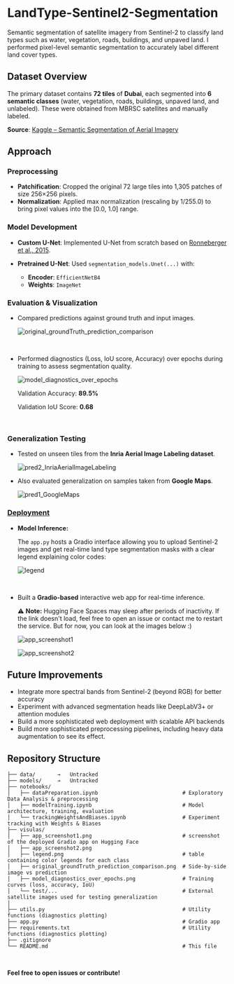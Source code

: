 # LandType-Sentinel2-Segmentation

Semantic segmentation of satellite imagery from Sentinel-2 to classify land types such as water, vegetation, roads, buildings, and unpaved land. I performed pixel-level semantic segmentation to accurately label different land cover types.

## Dataset Overview

The primary dataset contains **72 tiles** of **Dubai**, each segmented into **6 semantic classes** (water, vegetation, roads, buildings, unpaved land, and unlabeled). These were obtained from MBRSC satellites and manually labeled.

**Source**: [Kaggle – Semantic Segmentation of Aerial Imagery](https://www.kaggle.com/datasets/humansintheloop/semantic-segmentation-of-aerial-imagery)

## Approach

### Preprocessing

* **Patchification**: Cropped the original 72 large tiles into 1,305 patches of size 256×256 pixels.
* **Normalization**: Applied max normalization (rescaling by 1/255.0) to bring pixel values into the \[0.0, 1.0] range.

### Model Development

* **Custom U-Net**: Implemented U-Net from scratch based on [Ronneberger et al., 2015](https://arxiv.org/abs/1505.04597).
* **Pretrained U-Net**: Used `segmentation_models.Unet(...)` with:

  * **Encoder**: `EfficientNetB4`
  * **Weights**: `ImageNet`

### Evaluation & Visualization

* Compared predictions against ground truth and input images.

    ![original_groundTruth_prediction_comparison](https://github.com/MohamedMostafa259/LandTypeClassification-Sentinel2/blob/main/visulas/original_groundTruth_prediction_comparison.png?raw=true)

<br>

* Performed diagnostics (Loss, IoU score, Accuracy) over epochs during training to assess segmentation quality.

    ![model_diagnostics_over_epochs](https://github.com/MohamedMostafa259/LandTypeClassification-Sentinel2/blob/main/visulas/model_diagnostics_over_epochs.png?raw=true)

    Validation Accuracy: **89.5%**

    Validation IoU Score: **0.68**

<br>

### Generalization Testing

* Tested on unseen tiles from the **Inria Aerial Image Labeling dataset**.

    ![pred2_InriaAerialImageLabeling](https://github.com/MohamedMostafa259/LandTypeClassification-Sentinel2/blob/main/visulas/test/pred2_InriaAerialImageLabeling.png?raw=true)


* Also evaluated generalization on samples taken from **Google Maps**.

    ![pred1_GoogleMaps](https://github.com/MohamedMostafa259/LandTypeClassification-Sentinel2/blob/main/visulas/test/pred1_GoogleMaps.png?raw=true)


### [Deployment](https://huggingface.co/spaces/mohamedmostafa259/Satellite-Segmentation-Prediction)

- **Model Inference:**

    The `app.py` hosts a Gradio interface allowing you to upload Sentinel-2 images and get real-time land type segmentation masks with a clear legend explaining color codes:

    ![legend](https://github.com/MohamedMostafa259/LandTypeClassification-Sentinel2/blob/main/visulas/legend.png?raw=true)

<br>

- Built a **Gradio-based** interactive web app for real-time inference.

    ⚠️ **Note:** Hugging Face Spaces may sleep after periods of inactivity. If the link doesn't load, feel free to open an issue or contact me to restart the service. But for now, you can look at the images below :)

    ![app_screenshot1](https://github.com/MohamedMostafa259/LandTypeClassification-Sentinel2/blob/main/visulas/app_screenshot1.png?raw=true)

    ![app_screenshot2](https://github.com/MohamedMostafa259/LandTypeClassification-Sentinel2/blob/main/visulas/app_screenshot2.png?raw=true)


## Future Improvements

* Integrate more spectral bands from Sentinel-2 (beyond RGB) for better accuracy
* Experiment with advanced segmentation heads like DeepLabV3+ or attention modules
* Build a more sophisticated web deployment with scalable API backends
* Build more sophisticated preprocessing pipelines, including heavy data augmentation to see its effect.

## Repository Structure

```
├── data/       →   Untracked
├── models/     →   Untracked
├── notebooks/
│   ├── dataPreparation.ipynb                           # Exploratory Data Analysis & preprocessing
│   ├── modelTraining.ipynb                             # Model architecture, training, evaluation
│   └── trackingWeightsAndBiases.ipynb                  # Experiment tracking with Weights & Biases
├── visulas/
│   ├── app_screenshot1.png                             # screenshot of the deployed Gradio app on Hugging Face
│   ├── app_screenshot2.png                  
│   ├── legend.png                                      # table containing color legends for each class
│   ├── original_groundTruth_prediction_comparison.png  # Side-by-side image vs prediction
│   ├── model_diagnostics_over_epochs.png               # Training curves (loss, accuracy, IoU)
│   └── test/...                                        # External satellite images used for testing generalization
│   
├── utils.py                                            # Utility functions (diagnostics plotting)
├── app.py                                              # Gradio app
├── requirements.txt                                    # Utility functions (diagnostics plotting)
├── .gitignore                                      
└── README.md                                           # This file
````

<br>

**Feel free to open issues or contribute!**